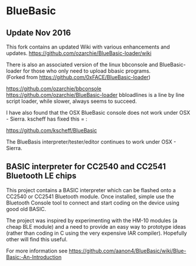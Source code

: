 BlueBasic
=========


Update Nov 2016
---------------

This fork contains an updated Wiki with various enhancements and updates.
https://github.com/ozarchie/BlueBasic-loader/wiki

There is also an associated version of the linux bbconsole and BlueBasic-loader for those who only need to upload bbasic programs.  
(Forked from https://github.com/0xFACE/BlueBasic-loader)

https://github.com/ozarchie/bbconsole
https://github.com/ozarchie/BlueBasic-loader
bbloadlines is a line by line script loader, while slower, always seems to succeed.



I have also found that the OSX BlueBasic console does not work under OSX - Sierra.
kscheff has fixed this = :  

https://github.com/kscheff/BlueBasic

The BlueBasis interpreter/tester/editor continues to work under OSX - Sierra.



BASIC interpreter for CC2540 and CC2541 Bluetooth LE chips
----------------------------------------------------------

This project contains a BASIC interpreter which can be flashed onto a CC2540 or CC2541 Bluetooth module. Once installed, simple use the Bluetooth Console tool to connect and start coding on the device using good old BASIC.

The project was inspired by experimenting with the HM-10 modules (a cheap BLE module) and a need to provide an easy way to prototype ideas (rather than coding in C using the very expensive IAR compiler). Hopefully other will find this useful.

For more information see https://github.com/aanon4/BlueBasic/wiki/Blue-Basic:-An-Introduction
